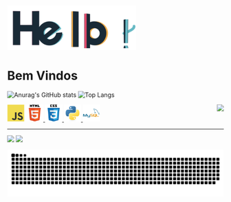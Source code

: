 <img src="https://github.com/TalitaCbral/talitaCbral/blob/main/img/hello.gif" width="300px">

# Bem Vindos 

![Anurag's GitHub stats](https://github-readme-stats.vercel.app/api?username=TalitaCbral&show_icons=true&theme=dracula) ![Top Langs](https://github-readme-stats.vercel.app/api/top-langs/?username=TalitaCbral&layout=compact&theme=dracula)

<div style="display: inline_block">

<a href="https://developer.mozilla.org/en-US/docs/Web/JavaScript" target="_blank"> <img src="https://raw.githubusercontent.com/devicons/devicon/master/icons/javascript/javascript-original.svg" alt="javascript" width="40" height="40"/></a></a>
<a href="https://www.w3.org/html/" target="_blank"> <img src="https://raw.githubusercontent.com/devicons/devicon/master/icons/html5/html5-original-wordmark.svg" alt="html5" width="40" height="40"/> </a> 
<a href="https://www.w3schools.com/css/" target="_blank"> <img src="https://raw.githubusercontent.com/devicons/devicon/master/icons/css3/css3-original-wordmark.svg" alt="css3" width="40" height="40"/> </a> 
<a href="https://www.python.org" target="_blank"> <img src="https://raw.githubusercontent.com/devicons/devicon/master/icons/python/python-original.svg" alt="python" width="40" height="40"/> </a> 
<a href="https://www.mysql.com/" target="_blank"> <img src="https://raw.githubusercontent.com/devicons/devicon/master/icons/mysql/mysql-original-wordmark.svg" alt="mysql" width="40" height="40"/> </a>
<img align="right" src="https://media.discordapp.net/attachments/875213827468308593/876636383047979008/picasion.com_b7b8031c6440ca86134333d744ed9317.gif"></img>
</div>

<hr>

[<img src = "https://img.shields.io/badge/instagram-%23E4405F.svg?&style=for-the-badge&logo=instagram&logoColor=white">](https://www.instagram.com/talitacabral___/) [<img src="https://img.shields.io/badge/linkedin-%230077B5.svg?&style=for-the-badge&logo=linkedin&logoColor=white" />](https://www.linkedin.com/in/elisama-santana-22ba27175/)

![Snake animation](https://github.com/TalitaCbral/talitaCbral/blob/output/github-contribution-grid-snake.svg)
